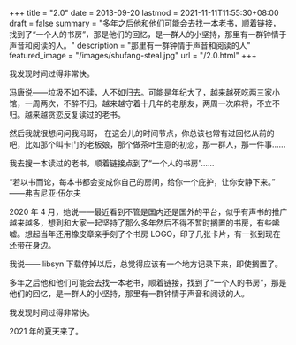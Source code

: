+++
title = "2.0"
date = 2013-09-20
lastmod = 2021-11-11T11:55:30+08:00
draft = false
summary = "多年之后他和他们可能会去找一本老书，顺着链接，找到了“一个人的书房”，那是他们的回忆，是一群人的小坚持，那里有一群钟情于声音和阅读的人。"
description = "那里有一群钟情于声音和阅读的人"
featured_image = "/images/shufang-steal.jpg"
url = "/2.0.html"
+++

我发现时间过得非常快。

冯唐说——垃圾不如不读，人不如归去。可能是年纪大了，越来越死吃两三家小馆，一周两次，不醉不归。越来越守着十几年的老朋友，两周一次麻将，不立不归。越来越贪恋反复读过的老书。

然后我就很想问问我冯哥， 在这会儿的时间节点，你总该也常有过回忆从前的吧，比如那个叫卡门的老板娘，那个做茶叶生意的初恋，那一群人，那一件事……

我去搜一本读过的老书，顺着链接点到了“一个人的书房”……

“若以书而论，每本书都会变成你自己的房间，给你一个庇护，让你安静下来。” ——弗吉尼亚·伍尔夫

2020 年 4 月，她说——最近看到不管是国内还是国外的平台，似乎有声书的推广越来越多，想到和大家一起坚持了那么多年然后不得不暂时搁置的书房，有些唏嘘。想起当年还用橡皮章亲手刻了个书房 LOGO，印了几张卡片，有一张到现在还带在身边。

我说—— libsyn 下载停掉以后，总觉得应该有一个地方记录下来，即使搁置了。

多年之后他和他们可能会去找一本老书，顺着链接，找到了“一个人的书房”，那是他们的回忆，是一群人的小坚持，那里有一群钟情于声音和阅读的人。

我发现时间过得非常快。

2021 年的夏天来了。
